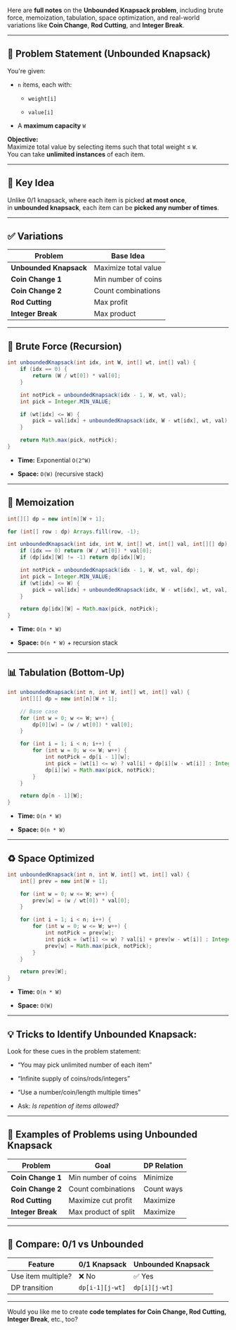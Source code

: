 Here are **full notes** on the **Unbounded Knapsack problem**, including brute force, memoization, tabulation, space optimization, and real-world variations like **Coin Change**, **Rod Cutting**, and **Integer Break**.

---

## 🧭 Problem Statement (Unbounded Knapsack)

You're given:

- `n` items, each with:
    
    - `weight[i]`
        
    - `value[i]`
        
- A **maximum capacity** `W`
    

**Objective:**  
Maximize total value by selecting items such that total weight ≤ `W`.  
You can take **unlimited instances** of each item.

---

## 🧠 Key Idea

Unlike 0/1 knapsack, where each item is picked **at most once**,  
in **unbounded knapsack**, each item can be **picked any number of times**.

---

## ✅ Variations

|Problem|Base Idea|
|---|---|
|**Unbounded Knapsack**|Maximize total value|
|**Coin Change 1**|Min number of coins|
|**Coin Change 2**|Count combinations|
|**Rod Cutting**|Max profit|
|**Integer Break**|Max product|

---

## 🧮 Brute Force (Recursion)

```java
int unboundedKnapsack(int idx, int W, int[] wt, int[] val) {
    if (idx == 0) {
        return (W / wt[0]) * val[0];
    }

    int notPick = unboundedKnapsack(idx - 1, W, wt, val);
    int pick = Integer.MIN_VALUE;

    if (wt[idx] <= W) {
        pick = val[idx] + unboundedKnapsack(idx, W - wt[idx], wt, val);
    }

    return Math.max(pick, notPick);
}
```

- **Time:** Exponential `O(2^W)`
    
- **Space:** `O(W)` (recursive stack)
    

---

## 🧵 Memoization

```java
int[][] dp = new int[n][W + 1];

for (int[] row : dp) Arrays.fill(row, -1);

int unboundedKnapsack(int idx, int W, int[] wt, int[] val, int[][] dp) {
    if (idx == 0) return (W / wt[0]) * val[0];
    if (dp[idx][W] != -1) return dp[idx][W];

    int notPick = unboundedKnapsack(idx - 1, W, wt, val, dp);
    int pick = Integer.MIN_VALUE;
    if (wt[idx] <= W) {
        pick = val[idx] + unboundedKnapsack(idx, W - wt[idx], wt, val, dp);
    }

    return dp[idx][W] = Math.max(pick, notPick);
}
```

- **Time:** `O(n * W)`
    
- **Space:** `O(n * W)` + recursion stack
    

---

## 📊 Tabulation (Bottom-Up)

```java
int unboundedKnapsack(int n, int W, int[] wt, int[] val) {
    int[][] dp = new int[n][W + 1];

    // Base case
    for (int w = 0; w <= W; w++) {
        dp[0][w] = (w / wt[0]) * val[0];
    }

    for (int i = 1; i < n; i++) {
        for (int w = 0; w <= W; w++) {
            int notPick = dp[i - 1][w];
            int pick = (wt[i] <= w) ? val[i] + dp[i][w - wt[i]] : Integer.MIN_VALUE;
            dp[i][w] = Math.max(pick, notPick);
        }
    }

    return dp[n - 1][W];
}
```

- **Time:** `O(n * W)`
    
- **Space:** `O(n * W)`
    

---

## ♻️ Space Optimized

```java
int unboundedKnapsack(int n, int W, int[] wt, int[] val) {
    int[] prev = new int[W + 1];

    for (int w = 0; w <= W; w++) {
        prev[w] = (w / wt[0]) * val[0];
    }

    for (int i = 1; i < n; i++) {
        for (int w = 0; w <= W; w++) {
            int notPick = prev[w];
            int pick = (wt[i] <= w) ? val[i] + prev[w - wt[i]] : Integer.MIN_VALUE;
            prev[w] = Math.max(pick, notPick);
        }
    }

    return prev[W];
}
```

- **Time:** `O(n * W)`
    
- **Space:** `O(W)`
    

---

## 💡 Tricks to Identify Unbounded Knapsack:

Look for these cues in the problem statement:

- “You may pick unlimited number of each item”
    
- “Infinite supply of coins/rods/integers”
    
- “Use a number/coin/length multiple times”
    
- Ask: _Is repetition of items allowed?_
    

---

## 🧠 Examples of Problems using Unbounded Knapsack

|Problem|Goal|DP Relation|
|---|---|---|
|**Coin Change 1**|Min number of coins|Minimize|
|**Coin Change 2**|Count combinations|Count ways|
|**Rod Cutting**|Maximize cut profit|Maximize|
|**Integer Break**|Max product of split|Maximize|

---

## 🔁 Compare: 0/1 vs Unbounded

|Feature|0/1 Knapsack|Unbounded Knapsack|
|---|---|---|
|Use item multiple?|❌ No|✅ Yes|
|DP transition|`dp[i-1][j-wt]`|`dp[i][j-wt]`|

---

Would you like me to create **code templates for Coin Change, Rod Cutting, Integer Break**, etc., too?